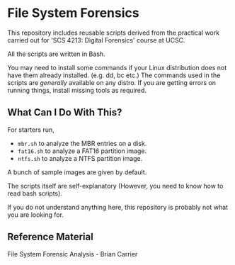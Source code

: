 # File System Forensics

This repository includes reusable scripts derived from the practical work carried out for 'SCS 4213: Digital Forensics' course at UCSC.

All the scripts are written in Bash.

You may need to install some commands if your Linux distribution does not have them already installed. (e.g. dd, bc etc.)
The commands used in the scripts are _generally_ available on any distro.
If you are getting errors on running things, install missing tools as required.

## What Can I Do With This?


For starters run, 
* `mbr.sh` to analyze the MBR entries on a disk.
* `fat16.sh` to analyze a FAT16 partition image.
* `ntfs.sh` to analyze a NTFS partition image.

A bunch of sample images are given by default.

The scripts itself are self-explanatory
(However, you need to know how to read bash scripts).

If you do not understand anything here, this repository is probably not what you are looking for.

## Reference Material

File System Forensic Analysis - Brian Carrier

